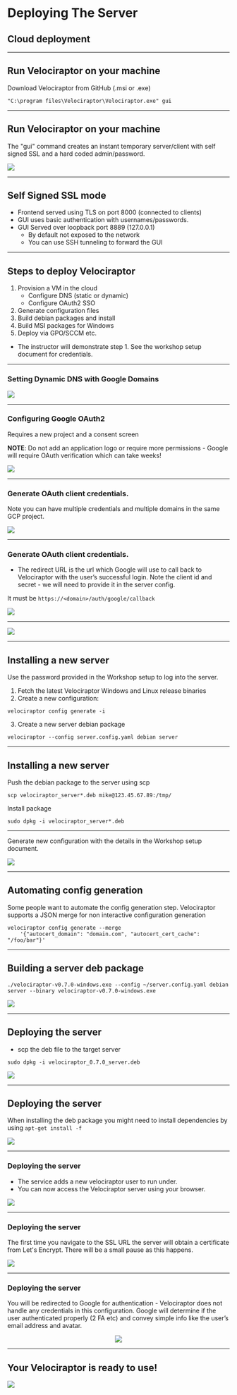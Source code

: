 <!-- .slide: class="title" -->

# Deploying The Server

## Cloud deployment

---

<!-- .slide: class="content" -->
## Run Velociraptor on your machine

Download Velociraptor from GitHub (.msi or .exe)

```text
"C:\program files\Velociraptor\Velociraptor.exe" gui
```
---

<!-- .slide: class="full_screen_diagram small-font" -->

## Run Velociraptor on your machine

The "gui" command creates an instant temporary server/client with self
signed SSL and a hard coded admin/password.

<img src="/modules/gui_tour/velociraptor-gui.png" class="mid-height">

---

<!-- .slide: class="content" -->
## Self Signed SSL mode

* Frontend served using TLS on port 8000 (connected to clients)
* GUI uses basic authentication with usernames/passwords.
* GUI Served over loopback port 8889 (127.0.0.1)
    * By default not exposed to the network
    * You can use SSH tunneling to forward the GUI

---

<!-- .slide: class="content" -->
## Steps to deploy Velociraptor

1. Provision a VM in the cloud
   * Configure DNS (static or dynamic)
   * Configure OAuth2 SSO
2. Generate configuration files
3. Build debian packages and install
4. Build MSI packages for Windows
5. Deploy via GPO/SCCM etc.

* The instructor will demonstrate step 1. See the workshop setup
  document for credentials.

---

<!-- .slide: class="full_screen_diagram" -->

### Setting Dynamic DNS with Google Domains

![](dyndns.png)

---

<!-- .slide: class="full_screen_diagram small-font" -->

### Configuring Google OAuth2

Requires a new project and a consent screen

**NOTE**: Do not add an application logo or require more permissions -
Google will require OAuth verification which can take weeks!


![](oauth_verification.png)

---

<!-- .slide: class="full_screen_diagram small-font" -->

### Generate OAuth client credentials.

Note you can have multiple credentials and multiple domains in the
same GCP project.

![](oauth_client_id.png)

---

<!-- .slide: class="full_screen_diagram small-font" -->

### Generate OAuth client credentials.

* The redirect URL is the url which Google will use to call back to
  Velociraptor with the user’s successful login. Note the client id
  and secret - we will need to provide it in the server config.

It must be `https://<domain>/auth/google/callback`

<img src="oauth_redirect_url.png" class="mid-height">

---

<!-- .slide: class="full_screen_diagram small-font" -->

![](oauth_client_secret.png)

---

<!-- .slide: class="content small-font" -->
## Installing a new server

Use the password provided in the Workshop setup to log into the
server.

1. Fetch the latest Velociraptor Windows and Linux release binaries
2. Create a new configuration:

```
velociraptor config generate -i
```

3. Create a new server debian package

```
velociraptor --config server.config.yaml debian server
```

---

<!-- .slide: class="content small-font" -->
## Installing a new server

Push the debian package to the server using scp

```
scp velociraptor_server*.deb mike@123.45.67.89:/tmp/
```

Install package

```
sudo dpkg -i velociraptor_server*.deb
```


---

<!-- .slide: class="full_screen_diagram small-font" -->

Generate new configuration with the details in the Workshop setup document.

![](config_wizard.png)

---

<!-- content optional -->

## Automating config generation

Some people want to automate the config generation step.
Velociraptor supports a JSON merge for non interactive configuration generation

```
velociraptor config generate --merge
    '{"autocert_domain": "domain.com", "autocert_cert_cache": "/foo/bar"}'
```


---


<!-- .slide: class="content small-font" -->
## Building a server deb package

```
./velociraptor-v0.7.0-windows.exe --config ~/server.config.yaml debian server --binary velociraptor-v0.7.0-windows.exe
```

![](building_deb.png)

---

<!-- .slide: class="content small-font" -->
## Deploying the server

* scp the deb file to the target server

```
sudo dpkg -i velociraptor_0.7.0_server.deb
```

![](scp_deb.png)

---

<!-- .slide: class="content small-font" -->
## Deploying the server

When installing the deb package you might need to install dependencies
by using `apt-get install -f`

![](install_deb.png)

---

<!-- .slide: class="full_screen_diagram small-font" -->
### Deploying the server

* The service adds a new velociraptor user to run under.
* You can now access the Velociraptor server using your browser.

![](check_service.png)

---

<!-- .slide: class="full_screen_diagram small-font" -->

### Deploying the server

The first time you navigate to the SSL URL the server will obtain a
certificate from Let's Encrypt. There will be a small pause as this
happens.

![](browse_to_GUI.png)


---

<!-- .slide: class="full_screen_diagram small-font" -->

### Deploying the server

You will be redirected to Google for authentication - Velociraptor
does not handle any credentials in this configuration. Google will
determine if the user authenticated properly (2 FA etc) and convey
simple info like the user’s email address and avatar.

<div style="text-align: center;">
   <img src="google_oauth.png" class="mid-height" >
</div>

---

<!-- .slide: class="full_screen_diagram" -->
## Your Velociraptor is ready to use!

![](/modules/gui_tour/GUI.png)
